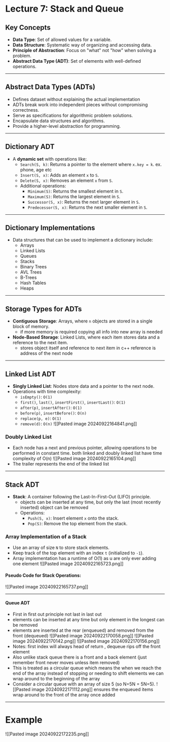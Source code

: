 # Lecture 7: Stack and Queue

## Key Concepts
- **Data Type**: Set of allowed values for a variable.
- **Data Structure**: Systematic way of organizing and accessing data.
- **Principle of Abstraction**: Focus on "what" not "how" when solving a problem.
- **Abstract Data Type (ADT)**: Set of elements with well-defined operations.

---
## Abstract Data Types (ADTs)
- Defines dataset without explaining the actual implementation
- ADTs break work into independent pieces without compromising correctness.
- Serve as specifications for algorithmic problem solutions.
- Encapsulate data structures and algorithms.
- Provide a higher-level abstraction for programming.

---
## Dictionary ADT
- A **dynamic set** with operations like:
  - `Search(S, k)`: Returns a pointer to the element where `x.key = k`. ex. phone, age etc
  - `Insert(S, x)`: Adds an element `x` to `S`.
  - `Delete(S, x)`: Removes an element `x` from `S`.
  - Additional operations:
    - `Minimum(S)`: Returns the smallest element in `S`.
    - `Maximum(S)`: Returns the largest element in `S`.
    - `Successor(S, x)`: Returns the next larger element in `S`.
    - `Predecessor(S, x)`: Returns the next smaller element in `S`.

---

## Dictionary Implementations
- Data structures that can be used to implement a dictionary include:
  - Arrays
  - Linked Lists
  - Queues
  - Stacks
  - Binary Trees
  - AVL Trees
  - B-Trees
  - Hash Tables
  - Heaps

---

## Storage Types for ADTs
- **Contiguous Storage**: Arrays, where `n` objects are stored in a single block of memory.
	- if more memory is required copying all info into new array is needed
- **Node-Based Storage**: Linked Lists, where each item stores data and a reference to the next item. 
	- stores object itself and reference to next item in c++ reference is address of the next node

---

## Linked List ADT
- **Singly Linked List**: Nodes store data and a pointer to the next node.
- Operations with time complexity:
  - `isEmpty()`: `O(1)`
  - `first()`, `last()`, `insertFirst()`, `insertLast()`: `O(1)`
  - `after(p)`, `insertAfter()`: `O(1)`
  - `before(p)`, `insertBefore()`: `O(n)`
  - `replace(p, e)`: `O(1)`
  - `remove(d)`: `O(n)`
![[Pasted image 20240922164841.png]]
### Doubly Linked List
- Each node has a next and previous pointer, allowing operations to be performed in constant time. both linked and doubly linked list have time complexity of O(n)
![[Pasted image 20240922165104.png]]
- The trailer represents the end of the linked list

---
## Stack ADT
- **Stack**: A container following the Last-In-First-Out (LIFO) principle.
	- objects can be inserted at any time, but only the last (most recently inserted) object can be removed
  - Operations:
    - `Push(S, x)`: Insert element `x` onto the stack.
    - `Pop(S)`: Remove the top element from the stack.

### Array Implementation of a Stack
- Use an array of size `N` to store stack elements.
- Keep track of the top element with an index `t` (initialized to `-1`).
- Array implementation has a runtime of O(1) as u are only ever adding one element
![[Pasted image 20240922165723.png]]
#### Pseudo Code for Stack Operations:
![[Pasted image 20240922165737.png]]
___
#### Queue ADT
- First in first out principle not last in last out
- elements can be inserted at any time but only element in the longest can be removed
- elements are inserted at the rear (enqueued) and removed from the front (dequeued)
![[Pasted image 20240922170058.png]]
![[Pasted image 20240922170142.png]]
![[Pasted image 20240922170156.png]]
- Notes: first index will always head of return , dequeue rips off the front element
- Also unlike stack queue there is a front and a back element (just remember front never moves unless item removed)
- This is treated as a circular queue which means the when we reach the end of the array instead of stopping or needing to shift elements we can wrap around to the beginning of the array
- Consider a circular queue with an array of size 5 (so N=5N = 5N=5).
![[Pasted image 20240922171112.png]]
ensures the enqueued items wrap around to the front of the array once added

___
# Example
![[Pasted image 20240922172235.png]]